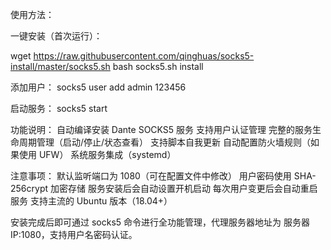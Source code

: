 使用方法：

一键安装（首次运行）：

wget https://raw.githubusercontent.com/qinghuas/socks5-install/master/socks5.sh
bash socks5.sh install

添加用户：
socks5 user add admin 123456

启动服务：
socks5 start

功能说明：
自动编译安装 Dante SOCKS5 服务
支持用户认证管理
完整的服务生命周期管理（启动/停止/状态查看）
支持脚本自我更新
自动配置防火墙规则（如果使用 UFW）
系统服务集成（systemd）

注意事项：
默认监听端口为 1080（可在配置文件中修改）
用户密码使用 SHA-256crypt 加密存储
服务安装后会自动设置开机启动
每次用户变更后会自动重启服务
支持主流的 Ubuntu 版本（18.04+）

安装完成后即可通过 socks5 命令进行全功能管理，代理服务器地址为 服务器IP:1080，支持用户名密码认证。

